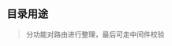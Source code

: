 <!--
 * @Description: 
 * @Version: Beata1.0
 * @Autor: 【B站&公众号】Rong姐姐好可爱
 * @Date: 2020-09-15 23:51:15
 * @LastEditors: 【B站&公众号】Rong姐姐好可爱
 * @LastEditTime: 2020-09-15 23:51:45
-->
## 目录用途

> 分功能对路由进行整理，最后可走中间件校验
